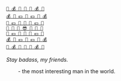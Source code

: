 [```💃 💰 💎 🎰 💎 💰 💃```](http://wardowsmcc.github.io/badass/)  
[```💰 💃 💵 🏦 💵 💃 💰```](http://wardowsmcc.github.io/badass/)  
[```💎 💵 🎰 💃 🎰 💵 💎```](http://wardowsmcc.github.io/badass/)  
[```🎰 🏦 💸 😎 💸 🏦 🎰```](http://wardowsmcc.github.io/badass/)  
[```💎 💵 🎰 💃 🎰 💵 💎```](http://wardowsmcc.github.io/badass/)  
[```💰 💃 💵 🏦 💵 💃 💰```](http://wardowsmcc.github.io/badass/)  
[```💃 💰 💎 🎰 💎 💰 💃```](http://wardowsmcc.github.io/badass/)

_Stay badass, my friends._

&nbsp;&nbsp;&nbsp;&nbsp;&nbsp;&nbsp;&nbsp;&nbsp;- the most interesting man in the world.
